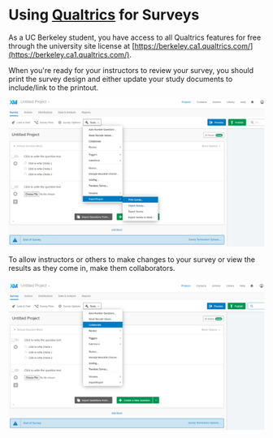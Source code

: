 # Using [Qualtrics](https://berkeley.ca1.qualtrics.com/) for Surveys

As a UC Berkeley student, you have access to all Qualtrics features for free through the university site license at
[https://berkeley.ca1.qualtrics.com/](https://berkeley.ca1.qualtrics.com/).

When you're ready for your instructors to review your survey, you should print the survey design and either update your study documents to include/link to the printout.

![Choosing Print from the Tools menu](./images/project--tools-menu--import-export--print-survey.png)

To allow instructors or others to make changes to your survey or view the results as they come in, make them collaborators.

![Choosing Print from the Tools menu](./images/project--tools-menu--collaborate.png)
